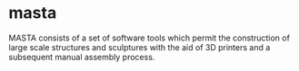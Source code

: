 masta
=====

MASTA consists of a set of software tools which permit the construction of large scale structures and sculptures with the aid of 3D printers and a subsequent manual assembly process.